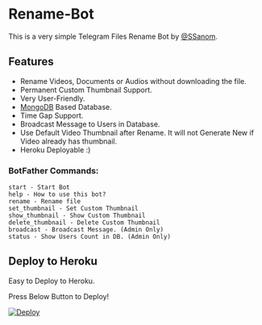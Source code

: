 # Rename-Bot
This is a very simple Telegram Files Rename Bot by [@SSanom](https://t.me/SSanom).

## Features
- Rename Videos, Documents or Audios without downloading the file.
- Permanent Custom Thumbnail Support.
- Very User-Friendly.
- [MongoDB](https://mongodb.com) Based Database.
- Time Gap Support.
- Broadcast Message to Users in Database.
- Use Default Video Thumbnail after Rename. It will not Generate New if Video already has thumbnail.
- Heroku Deployable :)

### BotFather Commands:
```
start - Start Bot
help - How to use this bot?
rename - Rename file
set_thumbnail - Set Custom Thumbnail
show_thumbnail - Show Custom Thumbnail
delete_thumbnail - Delete Custom Thumbnail
broadcast - Broadcast Message. (Admin Only)
status - Show Users Count in DB. (Admin Only)
```


## Deploy to Heroku
Easy to Deploy to Heroku.


Press Below Button to Deploy!

[![Deploy](https://www.herokucdn.com/deploy/button.svg)](https://heroku.com/deploy?template=https://github.com/obliviouzx/rename-bb)

